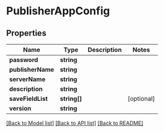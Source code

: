 # PublisherAppConfig

## Properties
Name | Type | Description | Notes
------------ | ------------- | ------------- | -------------
**password** | **string** |  | 
**publisherName** | **string** |  | 
**serverName** | **string** |  | 
**description** | **string** |  | 
**saveFieldList** | **string[]** |  | [optional] 
**version** | **string** |  | 

[[Back to Model list]](../README.md#documentation-for-models) [[Back to API list]](../README.md#documentation-for-api-endpoints) [[Back to README]](../README.md)


